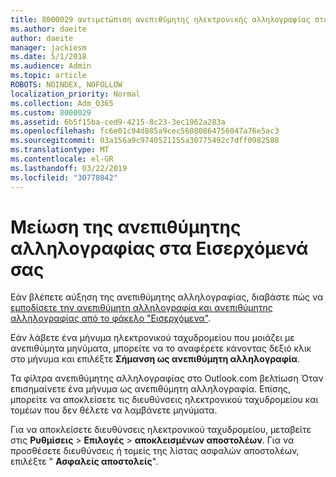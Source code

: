```yaml
---
title: 8000029 αντιμετώπιση ανεπιθύμητης ηλεκτρονικής αλληλογραφίας στο Outlook.com
ms.author: daeite
author: daeite
manager: jackiesm
ms.date: 5/1/2018
ms.audience: Admin
ms.topic: article
ROBOTS: NOINDEX, NOFOLLOW
localization_priority: Normal
ms.collection: Adm_O365
ms.custom: 8000029
ms.assetid: 6b5f15ba-ced9-4215-8c23-3ec1962a283a
ms.openlocfilehash: fc6e01c94d885a9cec56080864756047a76e5ac3
ms.sourcegitcommit: 03a156a9c9740521155a30775492c7dff0982588
ms.translationtype: MT
ms.contentlocale: el-GR
ms.lasthandoff: 03/22/2019
ms.locfileid: "30778042"
---
```

# <a name="reduce-junk-email-in-your-inbox"></a>Μείωση της ανεπιθύμητης αλληλογραφίας στα Εισερχόμενά σας

Εάν βλέπετε αύξηση της ανεπιθύμητης αλληλογραφίας, διαβάστε πώς να [εμποδίσετε την ανεπιθύμητη αλληλογραφία και ανεπιθύμητης αλληλογραφίας από το φάκελο "Εισερχόμενα"](https://go.microsoft.com/fwlink/p/?linkid=873140).
  
Εάν λάβετε ένα μήνυμα ηλεκτρονικού ταχυδρομείου που μοιάζει με ανεπιθύμητα μηνύματα, μπορείτε να το αναφέρετε κάνοντας δεξιό κλικ στο μήνυμα και επιλέξτε **Σήμανση ως ανεπιθύμητη αλληλογραφία**. 
  
Τα φίλτρα ανεπιθύμητης αλληλογραφίας στο Outlook.com βελτίωση Όταν επισημαίνετε ένα μήνυμα ως ανεπιθύμητη αλληλογραφία. Επίσης, μπορείτε να αποκλείσετε τις διευθύνσεις ηλεκτρονικού ταχυδρομείου και τομέων που δεν θέλετε να λαμβάνετε μηνύματα.
  
Για να αποκλείσετε διευθύνσεις ηλεκτρονικού ταχυδρομείου, μεταβείτε στις **Ρυθμίσεις** \> **Επιλογές** \> **αποκλεισμένων αποστολέων**. Για να προσθέσετε διευθύνσεις ή τομείς της λίστας ασφαλών αποστολέων, επιλέξτε " **Ασφαλείς αποστολείς**". 
  

